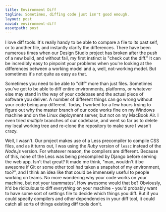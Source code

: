 ```yaml
---
title: Environment Diff
tagline: Sometimes, diffing code just isn't good enough.
layout: post
navid: environment-diff
assetpath: post
---
```


I love diff tools. It's really handy to be able to compare a file to its past self, or to another file, and instantly clarify the differences. There have been numerous times when our Design Studio project has broken after the push of a new build, and without fail, my first instinct is "check out the diff." It can be incredibly easy to pinpoint your problems when you're looking at the differences between a working model and a, well, not-working model. But sometimes it's not quite as easy as that.

Sometimes you need to be able to "diff" more than just files. Sometimes you've got to be able to diff entire environments, platforms, or whatever else may stand in the way of your codebase and the actual piece of software you deliver. A number of different things can go wrong without your code being any different. Today, I worked for a few hours trying to figure out why the master branch of our code works fine on my Windows machine and on the Linux deployment server, but not on my MacBook Air. I even tried *multiple* branches of our codebase, and went so far as to delete my local working tree and re-clone the repository to make sure I wasn't crazy.

Well, I wasn't. Our project makes use of a Less precompiler to compile CSS files, and as it turns out, I was using the *Ruby* version of `lessc` instead of the *Node.js* version. For whatever reason, the compilers are different. Because of this, none of the Less was being precompiled by Django before serving the web app. Isn't that great? It made me think, "man, wouldn't it be awesome if Git or some other tool had taken a snapshot of my environment, too?", and I think an idea like that could be immensely useful to people working on teams. No more wondering why your code works on your machine, but not your teammates'. How awesome would that be? Obviously, it'd be ridiculous to diff *everything* on your machine - you'd probably want to have some sort of settings file to decide which things you diff. But if you could specify compilers and other dependencies in your diff tool, it could catch all sorts of things existing diff tools don't.